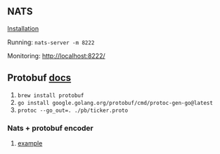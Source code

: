 ## NATS

[Installation](https://docs.nats.io/running-a-nats-service/introduction/installation)

Running: `nats-server -m 8222`

Monitoring: [http://localhost:8222/](http://localhost:8222/)

## Protobuf [docs](https://developers.google.com/protocol-buffers/docs/gotutorial)

1. `brew install protobuf   `
2. `go install google.golang.org/protobuf/cmd/protoc-gen-go@latest`
3. `protoc --go_out=. ./pb/ticker.proto`

### Nats + protobuf encoder
1. [example](https://github.com/nats-io/nats.go/blob/main/test/protobuf_test.go)


